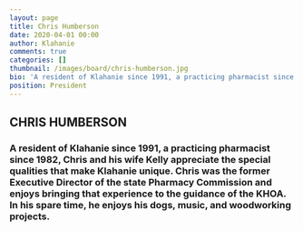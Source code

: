 ```yaml
---
layout: page
title: Chris Humberson
date: 2020-04-01 00:00
author: Klahanie
comments: true
categories: []
thumbnail: /images/board/chris-humberson.jpg
bio: 'A resident of Klahanie since 1991, a practicing pharmacist since 1982, Chris and his wife Kelly appreciate the special qualities that make Klahanie unique. Chris was the former Executive Director of the state Pharmacy Commission and enjoys bringing that experience to the guidance of the KHOA. In his spare time, he enjoys his dogs, music, and woodworking projects <br>Term Expires: 2021'
position: President
---
```


<h2><strong>CHRIS HUMBERSON</strong></h2>
<h3>A resident of Klahanie since 1991, a practicing pharmacist since 1982, Chris and his wife Kelly appreciate the special qualities that make Klahanie unique. Chris was the former Executive Director of the state Pharmacy Commission and enjoys bringing that experience to the guidance of the KHOA. In his spare time, he enjoys his dogs, music, and woodworking projects.</h3>
